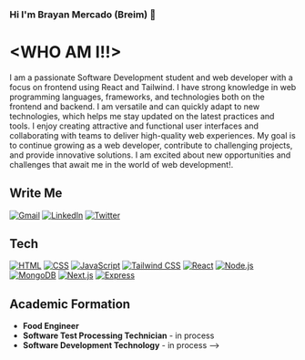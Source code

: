 ### Hi I'm Brayan Mercado (Breim) 👋
# **<WHO AM I!!>**

I am a passionate Software Development student and web developer with a focus on frontend using React and Tailwind. I have strong knowledge in web programming languages, frameworks, and technologies both on the frontend and backend. I am versatile and can quickly adapt to new technologies, which helps me stay updated on the latest practices and tools. I enjoy creating attractive and functional user interfaces and collaborating with teams to deliver high-quality web experiences. My goal is to continue growing as a web developer, contribute to challenging projects, and provide innovative solutions. I am excited about new opportunities and challenges that await me in the world of web development!.

## **Write Me**

[![Gmail](https://img.shields.io/badge/Gmail-Brayan_Mercado-EA4335?style=for-the-badge&logo=gmail&logoColor=white&labelColor=101010)](mailto:brymsx@gmail.com)
[![LinkedIn](https://img.shields.io/badge/LinkedIn-Brayan_Mercado-0077B5?style=for-the-badge&logo=linkedin&logoColor=white&labelColor=101010)](https://www.linkedin.com/in/brayan-mercado-sanmart%C3%ADn-8a69821b1/)
[![Twitter](https://img.shields.io/badge/Twitter-@BreimDev-1DA1F2?style=for-the-badge&logo=twitter&logoColor=white&labelColor=101010)](https://twitter.com/BreimDev)


## **Tech**
[![HTML](https://img.shields.io/badge/HTML5-E34F26?style=for-the-badge&logo=html5&logoColor=white&labelColor=101010)]()
[![CSS](https://img.shields.io/badge/CSS-1572B6?style=for-the-badge&logo=css3&logoColor=white&labelColor=101010)]()
[![JavaScript](https://img.shields.io/badge/JavaScript-F7DF1E?style=for-the-badge&logo=javascript&logoColor=white&labelColor=101010)]()
[![Tailwind CSS](https://img.shields.io/badge/TailwindCSS-06B6D4?style=for-the-badge&logo=tailwindcss&logoColor=white&labelColor=101010)]()
[![React](https://img.shields.io/badge/React-61DAFB?style=for-the-badge&logo=react&logoColor=white&labelColor=101010)]()
[![Node.js](https://img.shields.io/badge/Node.js-339933?style=for-the-badge&logo=nodedotjs&logoColor=white&labelColor=101010)]()
[![MongoDB](https://img.shields.io/badge/mongodb-47A248?style=for-the-badge&logo=mongodb&logoColor=white&labelColor=101010)]()
[![Next.js](https://img.shields.io/badge/next.js-000000?style=for-the-badge&logo=nextdotjs&logoColor=white&labelColor=101010)]()
[![Express](https://img.shields.io/badge/express-000000?style=for-the-badge&logo=express&logoColor=white&labelColor=101010)]()

## **Academic Formation**
- **Food Engineer**
- **Software Test Processing Technician** - in process
- **Software Development Technology** - in process
-->
